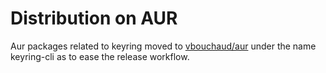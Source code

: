 # Distribution on AUR

Aur packages related to keyring moved to [vbouchaud/aur](https://github.com/vbouchaud/aur) under the name keyring-cli as to ease the release workflow.
